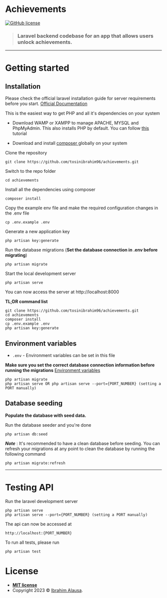 # Achievements

 [![GitHub license](https://img.shields.io/github/license/gothinkster/laravel-realworld-example-app.svg)](http://opensource.org/licenses/mit-license.php)

> ### Laravel backend codebase for an app that allows users unlock achievements.


----------

# Getting started

## Installation

Please check the official laravel installation guide for server requirements before you start. [Official Documentation](https://laravel.com/docs/10.x/installation)

This is the easiest way to get PHP and all it's dependencies on your system
- Download WAMP or XAMPP to manage APACHE, MYSQL and PhpMyAdmin. This also installs PHP by default. You can follow [this ](https://youtu.be/h6DEDm7C37A)tutorial

- Download and install [composer ](https://getcomposer.org/)globally on your system


Clone the repository

    git clone https://github.com/tosinibrahim96/achievements.git

Switch to the repo folder

    cd achievements

Install all the dependencies using composer

    composer install

Copy the example env file and make the required configuration changes in the .env file

    cp .env.example .env

Generate a new application key

    php artisan key:generate

Run the database migrations (**Set the database connection in .env before migrating**)

    php artisan migrate

Start the local development server

    php artisan serve

You can now access the server at http://localhost:8000

**TL;DR command list**

    git clone https://github.com/tosinibrahim96/achievements.git
    cd achievements
    composer install
    cp .env.example .env
    php artisan key:generate

## Environment variables

- `.env` - Environment variables can be set in this file

**Make sure you set the correct database connection information before running the migrations** [Environment variables](#environment-variables)

    php artisan migrate
    php artisan serve OR php artisan serve --port={PORT_NUMBER} (setting a PORT manually)

## Database seeding

**Populate the database with seed data.**

Run the database seeder and you're done

    php artisan db:seed

***Note*** : It's recommended to have a clean database before seeding. You can refresh your migrations at any point to clean the database by running the following command

    php artisan migrate:refresh
    

----------

# Testing API

Run the laravel development server

    php artisan serve
    php artisan serve --port={PORT_NUMBER} (setting a PORT manually)

The api can now be accessed at

    http://localhost:{PORT_NUMBER}

To run all tests, please run 

    php artisan test

# License
- **[MIT license](http://opensource.org/licenses/mit-license.php)**
- Copyright 2023 © <a href="https://www.linkedin.com/in/ibrahim-alausa/" target="_blank">Ibrahim Alausa</a>.
